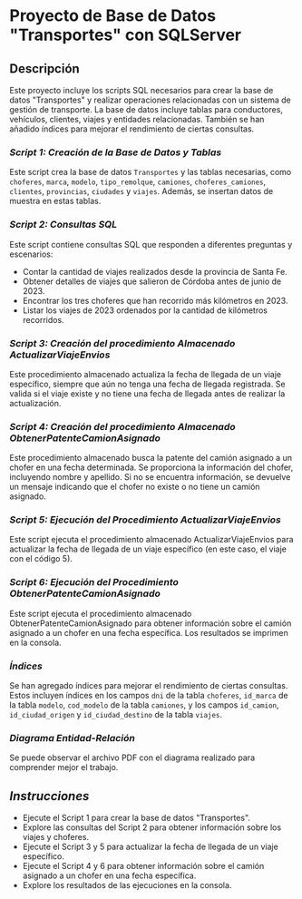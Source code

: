 # Proyecto de Base de Datos "Transportes" con SQLServer
## Descripción
Este proyecto incluye los scripts SQL necesarios para crear la base de datos "Transportes" y realizar operaciones relacionadas con un sistema de gestión de transporte. La base de datos incluye tablas para conductores, vehículos, clientes, viajes y entidades relacionadas. También se han añadido índices para mejorar el rendimiento de ciertas consultas.

### *Script 1: Creación de la Base de Datos y Tablas*
Este script crea la base de datos `Transportes` y las tablas necesarias, como `choferes`, `marca`, `modelo`, `tipo_remolque`, `camiones`, `choferes_camiones`, `clientes`, `provincias`, `ciudades` y `viajes`. Además, se insertan datos de muestra en estas tablas.

### *Script 2: Consultas SQL*
Este script contiene consultas SQL que responden a diferentes preguntas y escenarios:

- Contar la cantidad de viajes realizados desde la provincia de Santa Fe.
- Obtener detalles de viajes que salieron de Córdoba antes de junio de 2023.
- Encontrar los tres choferes que han recorrido más kilómetros en 2023.
- Listar los viajes de 2023 ordenados por la cantidad de kilómetros recorridos.

### *Script 3: Creación del procedimiento Almacenado ActualizarViajeEnvios*
Este procedimiento almacenado actualiza la fecha de llegada de un viaje específico, siempre que aún no tenga una fecha de llegada registrada. Se valida si el viaje existe y no tiene una fecha de llegada antes de realizar la actualización.

### *Script 4: Creación del procedimiento Almacenado ObtenerPatenteCamionAsignado*
Este procedimiento almacenado busca la patente del camión asignado a un chofer en una fecha determinada. Se proporciona la información del chofer, incluyendo nombre y apellido. Si no se encuentra información, se devuelve un mensaje indicando que el chofer no existe o no tiene un camión asignado.

### *Script 5: Ejecución del Procedimiento ActualizarViajeEnvios*
Este script ejecuta el procedimiento almacenado ActualizarViajeEnvios para actualizar la fecha de llegada de un viaje específico (en este caso, el viaje con el código 5).

### *Script 6: Ejecución del Procedimiento ObtenerPatenteCamionAsignado*
Este script ejecuta el procedimiento almacenado ObtenerPatenteCamionAsignado para obtener información sobre el camión asignado a un chofer en una fecha específica. Los resultados se imprimen en la consola.

### *Índices*
Se han agregado índices para mejorar el rendimiento de ciertas consultas. Estos incluyen índices en los campos `dni` de la tabla `choferes`, `id_marca` de la tabla `modelo`, `cod_modelo` de la tabla `camiones`, y los campos `id_camion`, `id_ciudad_origen` y `id_ciudad_destino` de la tabla `viajes`.

### *Diagrama Entidad-Relación*
Se puede observar el archivo PDF con el diagrama realizado para comprender mejor el trabajo.


## *Instrucciones*
- Ejecute el Script 1 para crear la base de datos "Transportes".
- Explore las consultas del Script 2 para obtener información sobre los viajes y choferes.
- Ejecute el Script 3 y 5 para actualizar la fecha de llegada de un viaje específico.
- Ejecute el Script 4 y 6 para obtener información sobre el camión asignado a un chofer en una fecha específica.
- Explore los resultados de las ejecuciones en la consola.
